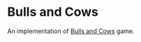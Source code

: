 # Bulls and Cows

An implementation of [Bulls and Cows](https://en.wikipedia.org/wiki/Bulls_and_Cows) game.

